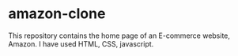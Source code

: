 # amazon-clone
This repository contains the home page of an E-commerce website, Amazon. I have used HTML, CSS, javascript.
